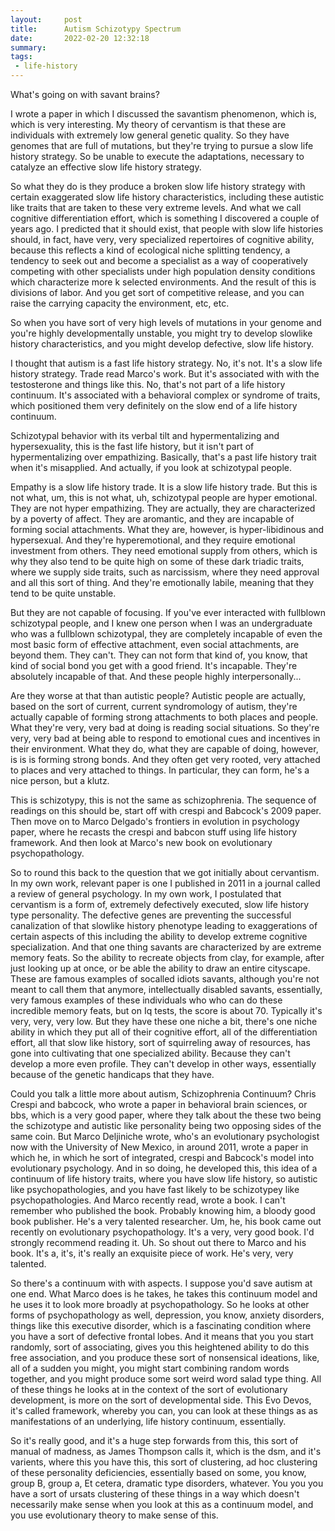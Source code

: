```yaml
---
layout:     post
title:      Autism Schizotypy Spectrum
date:       2022-02-20 12:32:18
summary:    
tags:
 - life-history
---
```


What's going on with savant brains?

I wrote a paper in which I discussed the savantism phenomenon, which is, which is very interesting. My theory of cervantism is that these are individuals with extremely low general genetic quality. So they have genomes that are full of mutations, but they're trying to pursue a slow life history strategy. So be unable to execute the adaptations, necessary to catalyze an effective slow life history strategy.

So what they do is they produce a broken slow life history strategy with certain exaggerated slow life history characteristics, including these autistic like traits that are taken to these very extreme levels. And what we call cognitive differentiation effort, which is something I discovered a couple of years ago. I predicted that it should exist, that people with slow life histories should, in fact, have very, very specialized repertoires of cognitive ability, because this reflects a kind of ecological niche splitting tendency, a tendency to seek out and become a specialist as a way of cooperatively competing with other specialists under high population density conditions which characterize more k selected environments. And the result of this is divisions of labor. And you get sort of competitive release, and you can raise the carrying capacity the environment, etc, etc. 

So when you have sort of very high levels of mutations in your genome and you're highly developmentally unstable, you might try to develop slowlike history characteristics, and you might develop defective, slow life history. 

I thought that autism is a fast life history strategy. No, it's not. It's a slow life history strategy. Trade read Marco's work. But it's associated with with the testosterone and things like this. No, that's not part of a life history continuum. It's associated with a behavioral complex or syndrome of traits, which positioned them very definitely on the slow end of a life history continuum. 

Schizotypal behavior with its verbal tilt and hypermentalizing and hypersexuality, this is the fast life history, but it isn't part of hypermentalizing over empathizing. Basically, that's a past life history trait when it's misapplied. And actually, if you look at schizotypal people. 

Empathy is a slow life history trade. It is a slow life history trade. But this is not what, um, this is not what, uh, schizotypal people are hyper emotional. They are not hyper empathizing. They are actually, they are characterized by a poverty of affect. They are aromantic, and they are incapable of forming social attachments. What they are, however, is hyper-libidinous and hypersexual. And they're hyperemotional, and they require emotional investment from others. They need emotional supply from others, which is why they also tend to be quite high on some of these dark triadic traits, where we supply side traits, such as narcissism, where they need approval and all this sort of thing. And they're emotionally labile, meaning that they tend to be quite unstable. 

But they are not capable of focusing. If you've ever interacted with fullblown schizotypal people, and I knew one person when I was an undergraduate who was a fullblown schizotypal, they are completely incapable of even the most basic form of effective attachment, even social attachments, are beyond them. They can't. They can not form that kind of, you know, that kind of social bond you get with a good friend. It's incapable. They're absolutely incapable of that. And these people highly interpersonally...

Are they worse at that than autistic people? Autistic people are actually, based on the sort of current, current syndromology of autism, they're actually capable of forming strong attachments to both places and people. What they're very, very bad at doing is reading social situations. So they're very, very bad at being able to respond to emotional cues and incentives in their environment. What they do, what they are capable of doing, however, is is is forming strong bonds. And they often get very rooted, very attached to places and very attached to things. In particular, they can form, he's a nice person, but a klutz. 

This is schizotypy, this is not the same as schizophrenia. The sequence of readings on this should be, start off with crespi and Babcock's 2009 paper. Then move on to Marco Delgado's frontiers in evolution in psychology paper, where he recasts the crespi and babcon stuff using life history framework. And then look at Marco's new book on evolutionary psychopathology. 

So to round this back to the question that we got initially about cervantism. In my own work, relevant paper is one I published in 2011 in a journal called a review of general psychology. In my own work, I postulated that cervantism is a form of, extremely defectively executed, slow life history type personality. The defective genes are preventing the successful canalization of that slowlike history phenotype leading to exaggerations of certain aspects of this including the ability to develop extreme cognitive specialization. And that one thing savants are characterized by are extreme memory feats. So the ability to recreate objects from clay, for example, after just looking up at once, or be able the ability to draw an entire cityscape. These are famous examples of socalled idiots savants, although you're not meant to call them that anymore, intellectually disabled savants, essentially, very famous examples of these individuals who who can do these incredible memory feats, but on Iq tests, the score is about 70. Typically it's very, very, very low. But they have these one niche a bit, there's one niche ability in which they put all of their cognitive effort, all of the differentiation effort, all that slow like history, sort of squirreling away of resources, has gone into cultivating that one specialized ability. Because they can't develop a more even profile. They can't develop in other ways, essentially because of the genetic handicaps that they have. 


Could you talk a little more about autism, Schizophrenia Continuum? Chris Crespi and babcock, who wrote a paper in behavioral brain sciences, or bbs, which is a very good paper, where they talk about the these two being the schizotype and autistic like personality being two opposing sides of the same coin. But Marco Deljiniche wrote, who's an evolutionary psychologist now with the University of New Mexico, in around 2011, wrote a paper in which he, in which he sort of integrated, crespi and Babcock's model into evolutionary psychology. And in so doing, he developed this, this idea of a continuum of life history traits, where you have slow life history, so autistic like psychopathologies, and you have fast likely to be schizotypey like psychopathologies. And Marco recently read, wrote a book. I can't remember who published the book. Probably knowing him, a bloody good book publisher. He's a very talented researcher. Um, he, his book came out recently on evolutionary psychopathology. It's a very, very good book. I'd strongly recommend reading it. Uh. So shout out there to Marco and his book. It's a, it's, it's really an exquisite piece of work. He's very, very talented.

So there's a continuum with with aspects. I suppose you'd save autism at one end. What Marco does is he takes, he takes this continuum model and he uses it to look more broadly at psychopathology. So he looks at other forms of psychopathology as well, depression, you know, anxiety disorders, things like this executive disorder, which is a fascinating condition where you have a sort of defective frontal lobes. And it means that you you start randomly, sort of associating, gives you this heightened ability to do this free association, and you produce these sort of nonsensical ideations, like, all of a sudden you might, you might start combining random words together, and you might produce some sort weird word salad type thing. All of these things he looks at in the context of the sort of evolutionary development, is more on the sort of developmental side. This Evo Devos, it's called framework, whereby you can, you can look at these things as as manifestations of an underlying, life history continuum, essentially.

So it's really good, and it's a huge step forwards from this, this sort of manual of madness, as James Thompson calls it, which is the dsm, and it's varients, where this you have this, this sort of clustering, ad hoc clustering of these personality deficiencies, essentially based on some, you know, group B, group a, Et cetera, dramatic type disorders, whatever. You you you have a sort of ursats clustering of these things in a way which doesn't necessarily make sense when you look at this as a continuum model, and you use evolutionary theory to make sense of this.